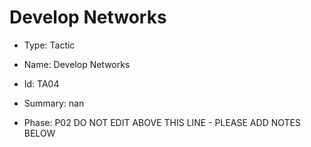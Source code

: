 # Develop Networks

* Type: Tactic

* Name: Develop Networks

* Id: TA04

* Summary: nan

* Phase: P02
DO NOT EDIT ABOVE THIS LINE - PLEASE ADD NOTES BELOW